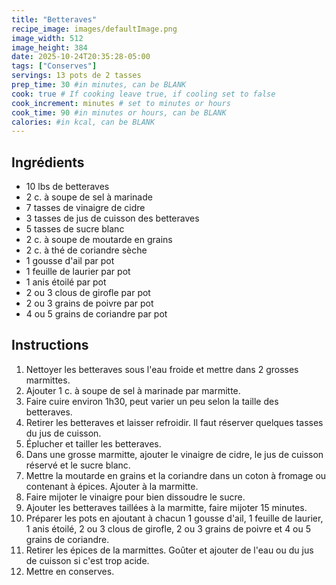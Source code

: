 ```yaml
---
title: "Betteraves"
recipe_image: images/defaultImage.png
image_width: 512
image_height: 384
date: 2025-10-24T20:35:28-05:00
tags: ["Conserves"]
servings: 13 pots de 2 tasses
prep_time: 30 #in minutes, can be BLANK
cook: true # If cooking leave true, if cooling set to false
cook_increment: minutes # set to minutes or hours
cook_time: 90 #in minutes or hours, can be BLANK
calories: #in kcal, can be BLANK
---
```


## Ingrédients

- 10 lbs de betteraves
- 2 c. à soupe de sel à marinade
- 7 tasses de vinaigre de cidre
- 3 tasses de jus de cuisson des betteraves
- 5 tasses de sucre blanc
- 2 c. à soupe de moutarde en grains
- 2 c. à thé de coriandre sèche
- 1 gousse d'ail par pot
- 1 feuille de laurier par pot
- 1 anis étoilé par pot
- 2 ou 3 clous de girofle par pot
- 2 ou 3 grains de poivre par pot
- 4 ou 5 grains de coriandre par pot

## Instructions

1. Nettoyer les betteraves sous l'eau froide et mettre dans 2 grosses marmittes.
2. Ajouter 1 c. à soupe de sel à marinade par marmitte.
3. Faire cuire environ 1h30, peut varier un peu selon la taille des betteraves.
4. Retirer les betteraves et laisser refroidir. Il faut réserver quelques tasses du jus de cuisson.
5. Éplucher et tailler les betteraves.
6. Dans une grosse marmitte, ajouter le vinaigre de cidre, le jus de cuisson réservé et le sucre blanc.
7. Mettre la moutarde en grains et la coriandre dans un coton à fromage ou contenant à épices. Ajouter à la marmitte.
8. Faire mijoter le vinaigre pour bien dissoudre le sucre.
9. Ajouter les betteraves taillées à la marmitte, faire mijoter 15 minutes.
10. Préparer les pots en ajoutant à chacun 1 gousse d'ail, 1 feuille de laurier, 1 anis étoilé, 2 ou 3 clous de girofle, 2 ou 3 grains de poivre et 4 ou 5 grains de coriandre.
11. Retirer les épices de la marmittes. Goûter et ajouter de l'eau ou du jus de cuisson si c'est trop acide.
12. Mettre en conserves.
